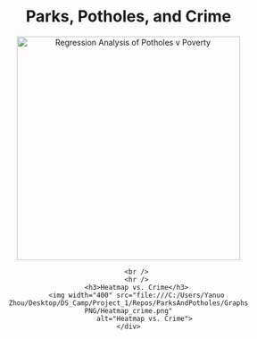 <!DOCTYPE html>
<html lang="en">
<head>
  <meta charset="UTF-8">
  <title>ImageAnd_Link</index></title>
</head>
<body>
    <div align="center">
        <h1>Parks, Potholes, and Crime</h1>
        <img width="400" src="file:///C:/Users/Yanuo Zhou/Desktop/DS_Camp/Project_1/Repos/ParksAndPotholes/Regression Analysis of Potholes v Poverty.png"
            alt="Regression Analysis of Potholes v Poverty">
    
        <br />
        <hr />
        <h3>Heatmap vs. Crime</h3>
        <img width="400" src="file:///C:/Users/Yanuo Zhou/Desktop/DS_Camp/Project_1/Repos/ParksAndPotholes/Graphs PNG/Heatmap_crime.png"
            alt="Heatmap vs. Crime">
    </div>
</body>
</html>
